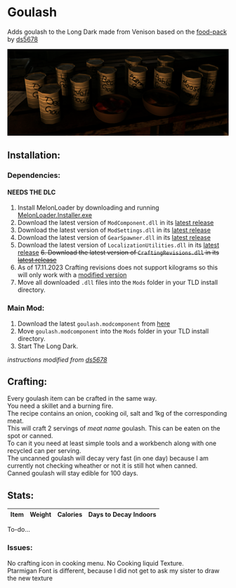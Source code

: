 # Goulash
Adds goulash to the Long Dark made from Venison based on the <a href="https://github.com/ds5678/Food-Pack">food-pack</a> by <a href="https://github.com/ds5678">ds5678</a>  
  
  ![Deer Goulash](/Images/Goulash.png)
  
## Installation:  
### Dependencies:  
#### NEEDS THE DLC  
1. Install MelonLoader by downloading and running [MelonLoader.Installer.exe](https://github.com/HerpDerpinstine/MelonLoader/releases/latest/download/MelonLoader.Installer.exe)
2. Download the latest version of `ModComponent.dll` in its [latest release](https://github.com/dommrogers/ModComponent/releases/latest/download/ModComponent.dll)
3. Download the latest version of `ModSettings.dll` in its [latest release](https://github.com/zeobviouslyfakeacc/ModSettings/releases/latest/download/ModSettings.dll)
4. Download the latest version of `GearSpawner.dll` in its [latest release](https://github.com/dommrogers/GearSpawner/releases/latest/download/GearSpawner.dll)
5. Download the latest version of `LocalizationUtilities.dll` in its [latest release](https://github.com/dommrogers/LocalizationUtilities/releases/latest/download/LocalizationUtilities.dll)
~~6. Download the latest version of `CraftingRevisions.dll` in its [latest release](https://github.com/dommrogers/CraftingRevisions/releases/latest/download/CraftingRevisions.dll)~~  
6. As of 17.11.2023 Crafting revisions does not support kilograms so this will only work with a [modified version](https://github.com/renpre98/CraftingRevisions/releases/download/v2.2.3/CraftingRevisions.dll)
7. Move all downloaded `.dll` files into the `Mods` folder in your TLD install directory.
### Main Mod:  
1. Download the latest `goulash.modcomponent` from [here](https://github.com/renpre98/Goulash/releases/latest/download/goulash.modcomponent)
2. Move `goulash.modcomponent` into the `Mods` folder in your TLD install directory.
3. Start The Long Dark.  

*instructions modified from <a href="https://github.com/ds5678">ds5678</a>*

## Crafting: 
Every goulash item can be crafted in the same way.  
You need a skillet and a burning fire.  
The recipe contains an onion, cooking oil, salt and 1kg of the corresponding meat.  
This will craft 2 servings of *meat name* goulash. This can be eaten on the spot or canned.  
To can it you need at least simple tools and a workbench along with one recycled can per serving.  
The uncanned goulash will decay very fast (in one day) because I am currently not checking wheather or not it is still hot when canned.   
Canned goulash will stay edible for 100 days.

## Stats:
Item | Weight | Calories | Days to Decay Indoors
-----|--------|----------|----------------------
To-do...
  
### Issues:  
No crafting icon in cooking menu. No Cooking liquid Texture.  
Ptarmigan Font is different, because I did not get to ask my sister to draw the new texture 
